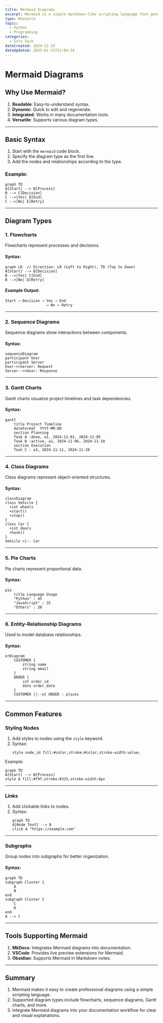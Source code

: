 ```yaml
---
title: Mermaid Diagrams
excerpt: Mermaid is a simple markdown-like scripting language that generates diagrams such as flowcharts, sequence diagrams, Gantt charts, and more. It’s widely used in documentation tools like Markdown and MkDocs.
type: Resource
topic: 
  - Python
  - Programming
categories:
  - Info Tech
dateCreated: 2024-11-19
dateUpdated: 2025-01-31T22:04:34
---
```


# Mermaid Diagrams

## Why Use Mermaid?
1. **Readable**: Easy-to-understand syntax.
2. **Dynamic**: Quick to edit and regenerate.
3. **Integrated**: Works in many documentation tools.
4. **Versatile**: Supports various diagram types.

---

## Basic Syntax
1. Start with the `mermaid` code block.
2. Specify the diagram type as the first line.
3. Add the nodes and relationships according to the type.

### Example:
```mermaid
graph TD
A[Start] --> B[Process]
B --> C[Decision]
C -->|Yes| D[End]
C -->|No| E[Retry]
```

---

## Diagram Types

### 1. Flowcharts
Flowcharts represent processes and decisions.

#### Syntax:
```mermaid
graph LR  // Direction: LR (Left to Right), TD (Top to Down)
A[Start] --> B[Decision]
B -->|Yes| C[End]
B -->|No| D[Retry]
```

#### Example Output:
```
Start → Decision → Yes → End
                   → No → Retry
```

---

### 2. Sequence Diagrams
Sequence diagrams show interactions between components.

#### Syntax:
```mermaid
sequenceDiagram
participant User
participant Server
User->>Server: Request
Server-->>User: Response
```

---

### 3. Gantt Charts
Gantt charts visualize project timelines and task dependencies.

#### Syntax:
```mermaid
gantt
    title Project Timeline
    dateFormat  YYYY-MM-DD
    section Planning
    Task A :done, a1, 2024-11-01, 2024-11-05
    Task B :active, a2, 2024-11-06, 2024-11-10
    section Execution
    Task C : a3, 2024-11-11, 2024-11-20
```

---

### 4. Class Diagrams
Class diagrams represent object-oriented structures.

#### Syntax:
```mermaid
classDiagram
class Vehicle {
  +int wheels
  +start()
  +stop()
}
class Car {
  +int doors
  +honk()
}
Vehicle <|-- Car
```

---

### 5. Pie Charts
Pie charts represent proportional data.

#### Syntax:
```mermaid
pie
    title Language Usage
    "Python" : 45
    "JavaScript" : 35
    "Others" : 20
```

---

### 6. Entity-Relationship Diagrams
Used to model database relationships.

#### Syntax:
```mermaid
erDiagram
    CUSTOMER {
        string name
        string email
    }
    ORDER {
        int order_id
        date order_date
    }
    CUSTOMER ||--o{ ORDER : places
```

---

## Common Features

### Styling Nodes
1. Add styles to nodes using the `style` keyword.
2. Syntax:
   ```mermaid
   style node_id fill:#color,stroke:#color,stroke-width:value;
   ```

Example:
```mermaid
graph TD
A[Start] --> B[Process]
style A fill:#f9f,stroke:#333,stroke-width:4px
```

---

### Links
1. Add clickable links to nodes.
2. Syntax:
   ```mermaid
   graph TD
   A[Node Text] --> B
   click A "https://example.com"
   ```

---

### Subgraphs
Group nodes into subgraphs for better organization.

#### Syntax:
```mermaid
graph TD
subgraph Cluster 1
    A
    B
end
subgraph Cluster 2
    C
    D
end
A --> C
```

---

## Tools Supporting Mermaid
1. **MkDocs**: Integrates Mermaid diagrams into documentation.
2. **VSCode**: Provides live preview extensions for Mermaid.
3. **Obsidian**: Supports Mermaid in Markdown notes.

---

## Summary
1. Mermaid makes it easy to create professional diagrams using a simple scripting language.
2. Supported diagram types include flowcharts, sequence diagrams, Gantt charts, and more.
3. Integrate Mermaid diagrams into your documentation workflow for clear and visual explanations.
